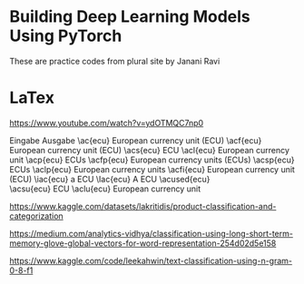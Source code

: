 # Building Deep Learning Models Using PyTorch

These are practice codes from plural site by Janani Ravi

# LaTex

https://www.youtube.com/watch?v=ydOTMQC7np0



Eingabe	Ausgabe
\ac{ecu}	European currency unit (ECU)
\acf{ecu}	European currency unit (ECU)
\acs{ecu}	ECU
\acl{ecu}	European currency unit
\acp{ecu}	ECUs
\acfp{ecu}	European currency units (ECUs)
\acsp{ecu}	ECUs
\aclp{ecu}	European currency units
\acfi{ecu}	European currency unit (ECU)
\iac{ecu}	a ECU
\Iac{ecu}	A ECU
\acused{ecu}	
\acsu{ecu}	ECU
\aclu{ecu}	European currency unit


https://www.kaggle.com/datasets/lakritidis/product-classification-and-categorization

https://medium.com/analytics-vidhya/classification-using-long-short-term-memory-glove-global-vectors-for-word-representation-254d02d5e158

https://www.kaggle.com/code/leekahwin/text-classification-using-n-gram-0-8-f1
